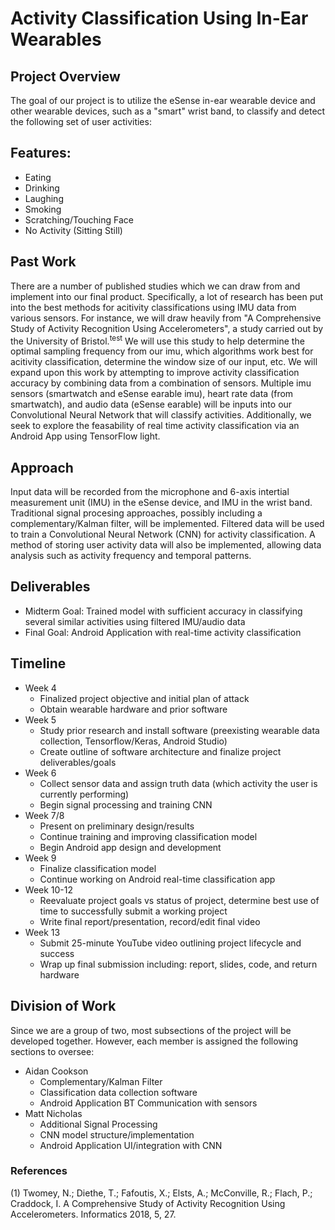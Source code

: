 # Activity Classification Using In-Ear Wearables


## Project Overview

 The goal of our project is to utilize the eSense in-ear wearable device and other wearable devices, such as a  "smart" wrist band, to classify and detect the following set of user activities:

## Features:
  * Eating
  * Drinking
  * Laughing
  * Smoking
  * Scratching/Touching Face
  * No Activity (Sitting Still)

## Past Work
 There are a number of published studies which we can draw from and implement into our final product. Specifically, a lot of research has been put into the best methods for acitivity classifications using IMU data from various sensors. For instance, we will draw heavily from "A Comprehensive Study of Activity Recognition Using Accelerometers", a study carried out by the University of Bristol.<sup>test</sup> We will use this study to help determine the optimal sampling frequency from our imu, which algorithms work best for acitivity classification, determine the window size of our input, etc. 
 We will expand upon this work by attempting to improve activity classification accuracy by combining data from a combination of sensors. Multiple imu sensors (smartwatch and eSense earable imu), heart rate data (from smartwatch), and audio data (eSense earable) will be inputs into our Convolutional Neural Network that will classify activities. Additionally, we seek to explore the feasability of real time activity classification via an Android App using TensorFlow light.

## Approach
 Input data will be recorded from the microphone and 6-axis intertial measurement unit (IMU) in the eSense device, and IMU in the wrist band. Traditional signal procesing approaches, possibly including a  complementary/Kalman filter, will be implemented. Filtered data will be used to train a Convolutional Neural Network (CNN) for activity classification. A method of storing user activity data will also be implemented, allowing data analysis such as activity frequency and temporal patterns.  

## Deliverables
* Midterm Goal: Trained model with sufficient accuracy in classifying several similar activities using filtered IMU/audio data
* Final Goal: Android Application with real-time activity classification

## Timeline
* Week 4
  * Finalized project objective and initial plan of attack
  * Obtain wearable hardware and prior software
* Week 5
  * Study prior research and install software (preexisting wearable data collection, Tensorflow/Keras, Android Studio)
  * Create outline of software architecture and finalize project deliverables/goals
* Week 6
  * Collect sensor data and assign truth data (which activity the user is currently performing)
  * Begin signal processing and training CNN
* Week 7/8
  * Present on preliminary design/results
  * Continue training and improving classification model
  * Begin Android app design and development
* Week 9
  * Finalize classification model
  * Continue working on Android real-time classification app
* Week 10-12
  * Reevaluate project goals vs status of project, determine best use of time to successfully submit a working project
  * Write final report/presentation, record/edit final video
* Week 13
  * Submit 25-minute YouTube video outlining project lifecycle and success
  * Wrap up final submission including: report, slides, code, and return hardware
  
## Division of Work
Since we are a group of two, most subsections of the project will be developed together. However, each member is assigned the following sections to oversee:
* Aidan Cookson
  * Complementary/Kalman Filter 
  * Classification data collection software
  * Android Application BT Communication with sensors
* Matt Nicholas
  * Additional Signal Processing  
  * CNN model structure/implementation
  * Android Application UI/integration with CNN
  
  
### References
 (1) Twomey, N.; Diethe, T.; Fafoutis, X.; Elsts, A.; McConville, R.; Flach, P.; Craddock, I. A Comprehensive Study of Activity  Recognition Using Accelerometers. Informatics 2018, 5, 27.
